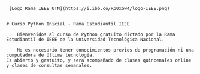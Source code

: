      [Logo Rama IEEE UTN](https://i.ibb.co/Rp0xGw4/logo-IEEE.png)
    

    # Curso Python Inicial - Rama Estudiantil IEEE
    
        Bienvenidos al curso de Python gratuito dictado por la Rama Estudiantil de IEEE de la Universidad Tecnológica Nacional. 
    
        No es necesario tener conocimientos previos de programación ni una computadora de última tecnología.
    Es abierto y gratuito, y será acompañado de clases quincenales online y clases de consultas semanales. 
    
    
